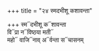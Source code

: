 +++
title = "२४ स्मदभीशू कशावन्ता"

+++
स्म᳓दभीशू क᳓शावन्ता  
वि᳓प्रा न᳓विष्ठया मती᳓  
महो᳓ वाजि᳓नाव् अ᳓र्वन्ता स᳓चासनम्